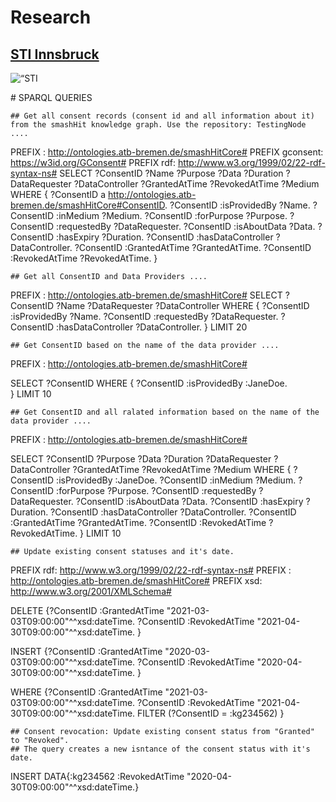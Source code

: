 # Research
## [STI Innsbruck](https://www.sti-innsbruck.at)
<p float=“left”>
<img src=“https://www.sti-innsbruck.at/sites/default/files/uploads/media/STI-IBK-Logo_CMYK_Pfad_XL.jpg” alt=“STI Innsbruck” width=“200px”/>
</p>
# SPARQL QUERIES

```
## Get all consent records (consent id and all information about it) from the smashHit knowledge graph. Use the repository: TestingNode ....
```
PREFIX : <http://ontologies.atb-bremen.de/smashHitCore#>
PREFIX gconsent: <https://w3id.org/GConsent#>
PREFIX rdf: <http://www.w3.org/1999/02/22-rdf-syntax-ns#>
SELECT ?ConsentID ?Name ?Purpose ?Data ?Duration ?DataRequester ?DataController ?GrantedAtTime ?RevokedAtTime ?Medium
 WHERE { 
  ?ConsentID a <http://ontologies.atb-bremen.de/smashHitCore#ConsentID>.
  ?ConsentID :isProvidedBy ?Name.
  ?ConsentID :inMedium ?Medium.
  ?ConsentID :forPurpose ?Purpose.
  ?ConsentID :requestedBy ?DataRequester.
  ?ConsentID :isAboutData ?Data.
  ?ConsentID :hasExpiry ?Duration.
  ?ConsentID :hasDataController ?DataController.
  ?ConsentID :GrantedAtTime ?GrantedAtTime.
  ?ConsentID :RevokedAtTime ?RevokedAtTime.
}
 
```
## Get all ConsentID and Data Providers ....
```
PREFIX : <http://ontologies.atb-bremen.de/smashHitCore#>
SELECT ?ConsentID ?Name ?DataRequester ?DataController
 WHERE { 
  ?ConsentID :isProvidedBy ?Name.
  ?ConsentID :requestedBy ?DataRequester.
  ?ConsentID :hasDataController ?DataController.
} LIMIT 20
```
## Get ConsentID based on the name of the data provider ....
```
PREFIX : <http://ontologies.atb-bremen.de/smashHitCore#>

SELECT ?ConsentID
 WHERE { 
  ?ConsentID :isProvidedBy :JaneDoe.	
} LIMIT 10 

```
## Get ConsentID and all ralated information based on the name of the data provider ....
``````
PREFIX : <http://ontologies.atb-bremen.de/smashHitCore#>

SELECT ?ConsentID ?Purpose ?Data ?Duration ?DataRequester ?DataController ?GrantedAtTime ?RevokedAtTime ?Medium
 WHERE { 
  ?ConsentID :isProvidedBy :JaneDoe.
  ?ConsentID :inMedium ?Medium.
  ?ConsentID :forPurpose ?Purpose.
  ?ConsentID :requestedBy ?DataRequester.
  ?ConsentID :isAboutData ?Data.
  ?ConsentID :hasExpiry ?Duration.
  ?ConsentID :hasDataController ?DataController.
  ?ConsentID :GrantedAtTime ?GrantedAtTime.
  ?ConsentID :RevokedAtTime ?RevokedAtTime.
} LIMIT 10 

```
## Update existing consent statuses and it's date.

```
PREFIX rdf: <http://www.w3.org/1999/02/22-rdf-syntax-ns#>
PREFIX : <http://ontologies.atb-bremen.de/smashHitCore#>
PREFIX xsd: <http://www.w3.org/2001/XMLSchema#>

DELETE {?ConsentID :GrantedAtTime "2021-03-03T09:00:00"^^xsd:dateTime.
    ?ConsentID :RevokedAtTime "2021-04-30T09:00:00"^^xsd:dateTime.
}

INSERT {?ConsentID :GrantedAtTime "2020-03-03T09:00:00"^^xsd:dateTime.
		?ConsentID :RevokedAtTime "2020-04-30T09:00:00"^^xsd:dateTime. }

WHERE  {?ConsentID :GrantedAtTime "2021-03-03T09:00:00"^^xsd:dateTime.
    	?ConsentID :RevokedAtTime "2021-04-30T09:00:00"^^xsd:dateTime.
         FILTER (?ConsentID = :kg234562) 
}

```
## Consent revocation: Update existing consent status from "Granted" to "Revoked". 
## The query creates a new isntance of the consent status with it's date.
```
INSERT DATA{:kg234562  :RevokedAtTime "2020-04-30T09:00:00"^^xsd:dateTime.}
```

